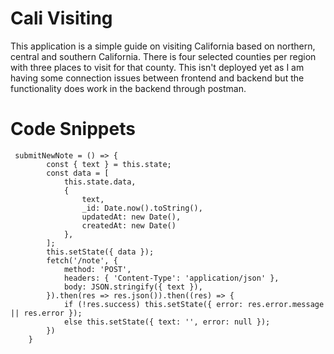 # Cali Visiting

This application is a simple guide on visiting California based on northern, central and southern California. There is four selected counties per region with three places to visit for that county. 
This isn't deployed yet as I am having some connection issues between frontend and backend but the functionality does work in the backend through postman. 

# Code Snippets
```
 submitNewNote = () => {
        const { text } = this.state;
        const data = [
            this.state.data,
            {
                text,
                _id: Date.now().toString(),
                updatedAt: new Date(),
                createdAt: new Date()
            },
        ];
        this.setState({ data });
        fetch('/note', {
            method: 'POST',
            headers: { 'Content-Type': 'application/json' },
            body: JSON.stringify({ text }),
        }).then(res => res.json()).then((res) => {
            if (!res.success) this.setState({ error: res.error.message || res.error });
            else this.setState({ text: '', error: null });
        })
    }
```

